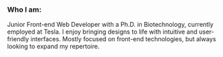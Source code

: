 ### Who I am:

Junior Front-end Web Developer with a Ph.D. in Biotechnology, currently employed at Tesla. I enjoy bringing designs to life with intuitive and user-friendly interfaces. Mostly focused on front-end technologies, but always looking to expand my repertoire. 



